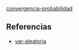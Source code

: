 [convergencia-probabilidad](pdf/convergencia-probabilidad.pdf)

## Referencias
- [var-aleatoria](./var-aleatoria.md)

